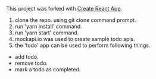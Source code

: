This project was forked with [Create React App](https://github.com/facebook/create-react-app).

1. clone the repo. using git clone command prompt.
2. run 'yarn install' command.
3. run 'yarn start' command.
4. mockapi.io was used to create sample todo apis.
5. the 'todo' app can be used to perform following things.
  * add todo.
  * remove todo.
  * mark a todo as completed.
